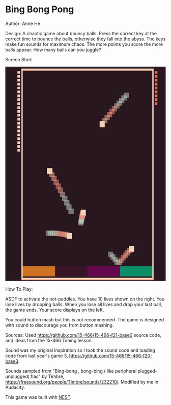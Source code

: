 # Bing Bong Pong

Author: Anne He

Design: A chaotic game about bouncy balls. Press the correct key at the correct time to bounce the balls, otherwise they fall into the abyss. The keys make fun sounds for maximum chaos. The more points you score the more balls appear. How many balls can you juggle?

Screen Shot:

![Screen Shot](screenshot.png)

How To Play:

ASDF to activate the not-paddles. You have 10 lives shown on the right. You lose lives by dropping balls. When you lose all lives and drop your last ball, the game ends. Your score displays on the left.

You could button mash but this is not recommended. The game is designed with sound to discourage you from button mashing.

Sources: Used https://github.com/15-466/15-466-f21-base0 source code, and ideas from the 15-466 Timing lesson. 

Sound was my original inspiration so I took the sound code and loading code from last year's game 3, https://github.com/15-466/15-466-f20-base3.

Sounds sampled from "Bing-bong , bong-bing ( like peripheral plugged-unplugged).flac" by Timbre, https://freesound.org/people/Timbre/sounds/232210/. Modified by me in Audacity.

This game was built with [NEST](NEST.md).

